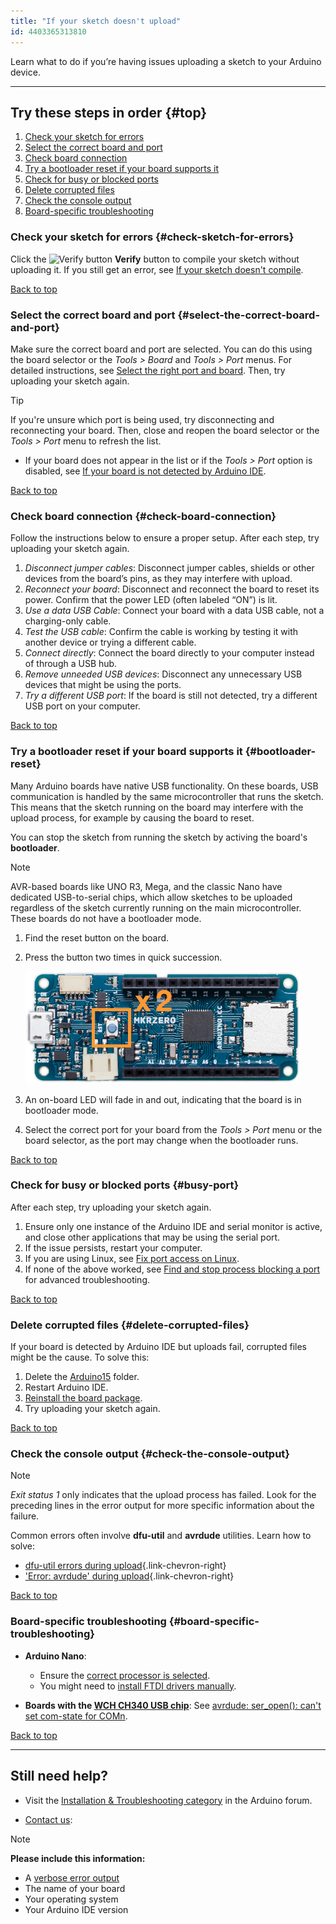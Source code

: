 ```yaml
---
title: "If your sketch doesn't upload"
id: 4403365313810
---
```


Learn what to do if you’re having issues uploading a sketch to your Arduino device.

---

## Try these steps in order {#top}

1. [Check your sketch for errors](#check-sketch-for-errors)
2. [Select the correct board and port](#select-the-correct-board-and-port)
3. [Check board connection](#check-board-connection)
4. [Try a bootloader reset if your board supports it](#bootloader-reset)
5. [Check for busy or blocked ports](#busy-port)
6. [Delete corrupted files](#delete-corrupted-files)
7. [Check the console output](#check-the-console-output)
8. [Board-specific troubleshooting](#board-specific-troubleshooting)

### Check your sketch for errors {#check-sketch-for-errors}

Click the ![Verify button](img/symbol_verify2.png) **Verify** button to compile your sketch without uploading it. If you still get an error, see [If your sketch doesn't compile](https://support.arduino.cc/hc/en-us/articles/4402764401554-Compilation-errors-when-uploading).

[Back to top](#top)

### Select the correct board and port {#select-the-correct-board-and-port}

Make sure the correct board and port are selected. You can do this using the board selector or the _Tools > Board_ and _Tools > Port_ menus. For detailed instructions, see [Select the right port and board](https://support.arduino.cc/hc/en-us/articles/4406856349970-Select-board-and-port). Then, try uploading your sketch again.

> [!TIP]
> If you're unsure which port is being used, try disconnecting and reconnecting your board. Then, close and reopen the board selector or the _Tools > Port_ menu to refresh the list.

* If your board does not appear in the list or if the _Tools > Port_ option is disabled, see [If your board is not detected by Arduino IDE](https://support.arduino.cc/hc/en-us/articles/4412955149586-If-your-board-is-not-detected-by-Arduino-IDE).

[Back to top](#top)

### Check board connection {#check-board-connection}

Follow the instructions below to ensure a proper setup. After each step, try uploading your sketch again.

1. *Disconnect jumper cables*: Disconnect jumper cables, shields or other devices from the board’s pins, as they may interfere with upload.
1. *Reconnect your board*: Disconnect and reconnect the board to reset its power. Confirm that the power LED (often labeled “ON”) is lit.
1. *Use a data USB Cable*: Connect your board with a data USB cable, not a charging-only cable.
1. *Test the USB cable*: Confirm the cable is working by testing it with another device or trying a different cable.
1. *Connect directly*: Connect the board directly to your computer instead of through a USB hub.
1. *Remove unneeded USB devices*: Disconnect any unnecessary USB devices that might be using the ports.
1. *Try a different USB port*: If the board is still not detected, try a different USB port on your computer.

[Back to top](#top)

### Try a bootloader reset if your board supports it {#bootloader-reset}

Many Arduino boards have native USB functionality. On these boards, USB communication is handled by the same microcontroller that runs the sketch. This means that the sketch running on the board may interfere with the upload process, for example by causing the board to reset.

You can stop the sketch from running the sketch by activing the board's **bootloader**.

> [!NOTE]
> AVR-based boards like UNO R3, Mega, and the classic Nano have dedicated USB-to-serial chips, which allow sketches to be uploaded regardless of the sketch currently running on the main microcontroller. These boards do not have a bootloader mode.

1. Find the reset button on the board.
1. Press the button two times in quick succession.

   ![The RESET button on Arduino Zero with an "x2" label graphic.](img/zero-reset-button-double.png)

1. An on-board LED will fade in and out, indicating that the board is in bootloader mode.
1. Select the correct port for your board from the _Tools > Port_ menu or the board selector, as the port may change when the bootloader runs.

[Back to top](#top)

### Check for busy or blocked ports {#busy-port}

After each step, try uploading your sketch again.

1. Ensure only one instance of the Arduino IDE and serial monitor is active, and close other applications that may be using the serial port.
1. If the issue persists, restart your computer.
1. If you are using Linux, see [Fix port access on Linux](https://support.arduino.cc/hc/en-us/articles/360016495679-Fix-port-access-on-Linux).
1. If none of the above worked, see [Find and stop process blocking a port](https://support.arduino.cc/hc/en-us/articles/4407830972050-Find-and-stop-process-blocking-a-port) for advanced troubleshooting.

[Back to top](#top)

### Delete corrupted files {#delete-corrupted-files}

If your board is detected by Arduino IDE but uploads fail, corrupted files might be the cause. To solve this:

1. Delete the [Arduino15](https://support.arduino.cc/hc/en-us/articles/360018448279-Open-the-Arduino15-folder) folder.
1. Restart Arduino IDE.
1. [Reinstall the board package](https://support.arduino.cc/hc/en-us/articles/360016119519-Add-boards-to-Arduino-IDE).
1. Try uploading your sketch again.

[Back to top](#top)

### Check the console output {#check-the-console-output}

> [!NOTE]
> _Exit status 1_ only indicates that the upload process has failed. Look for the preceding lines in the error output for more specific information about the failure.

Common errors often involve **dfu-util** and **avrdude** utilities. Learn how to solve:

* [dfu-util errors during upload](https://support.arduino.cc/hc/en-us/articles/11011849739804-dfu-util-errors-when-uploading-exit-status-74#exit-status-74){.link-chevron-right}
* ['Error: avrdude' during upload](https://support.arduino.cc/hc/en-us/articles/4401874331410--Error-avrdude-when-uploading#avrdude-stk500_recv-and-stk500_getsync){.link-chevron-right}

[Back to top](#top)

### Board-specific troubleshooting {#board-specific-troubleshooting}

* **Arduino Nano**:

  * Ensure the [correct processor is selected](https://support.arduino.cc/hc/en-us/articles/4401874304274-Select-the-right-processor-for-Arduino-Nano).
  * You might need to [install FTDI drivers manually](https://support.arduino.cc/hc/en-us/articles/4411305694610-Install-or-update-FTDI-drivers).

* **Boards with the [WCH CH340 USB chip](https://www.wch-ic.com/products/CH340.html)**: See [avrdude: ser_open(): can't set com-state for COMn](https://support.arduino.cc/hc/en-us/articles/13148652511260-avrdude-ser-open-can-t-set-com-state-for-COMn).

[Back to top](#top)

---

## Still need help?

* Visit the [Installation & Troubleshooting category](https://forum.arduino.cc/c/18) in the Arduino forum.

* [Contact us](https://www.arduino.cc/en/contact-us/):

> [!NOTE]
> **Please include this information:**
>
> * A [verbose error output](https://support.arduino.cc/hc/en-us/articles/4407705216274)
> * The name of your board
> * Your operating system
> * Your Arduino IDE version

<p style="display:none;">
   Tags: problem uploading to board, problema subiendo a la placa, https://www.arduino.cc/en/Guide/Troubleshooting, 360003198300, 上传失败, 上传出错, 업로드, problème de téléversement vers la carte, téléverser, проблема загрузки в плату, マイコンボードに書き込めない, マイコンボードに書き込もうとしましたが、エラーが発生しました, problem beim hochladen auf das board, problema di caricamento sulla scheda, 업로딩
</p>
